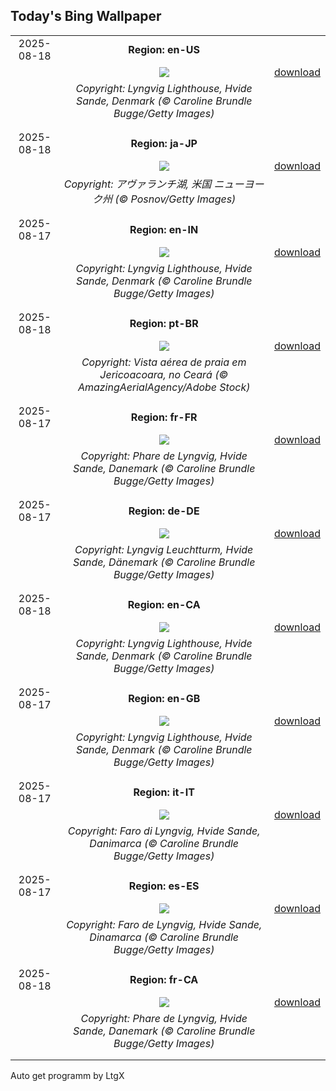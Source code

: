 ## Today's Bing Wallpaper
|      |      |      |
| :----: | :----: | :----: |
|2025-08-18|**Region: en-US**||
||![](https://www.bing.com/th?id=OHR.LyngvigLighthouse_EN-US1600601632_UHD.jpg&pid=hp&w=1152&h=648&rs=1&c=4)| [download](https://www.bing.com/th?id=OHR.LyngvigLighthouse_EN-US1600601632_UHD.jpg)|
||*Copyright: Lyngvig Lighthouse, Hvide Sande, Denmark (© Caroline Brundle Bugge/Getty Images)*
||
|||
|2025-08-18|**Region: ja-JP**||
||![](https://www.bing.com/th?id=OHR.AvalancheLake_JA-JP3739900372_UHD.jpg&pid=hp&w=1152&h=648&rs=1&c=4)| [download](https://www.bing.com/th?id=OHR.AvalancheLake_JA-JP3739900372_UHD.jpg)|
||*Copyright: アヴァランチ湖, 米国 ニューヨーク州 (© Posnov/Getty Images)*
||
|||
|2025-08-17|**Region: en-IN**||
||![](https://www.bing.com/th?id=OHR.LyngvigLighthouse_EN-IN6166731437_UHD.jpg&pid=hp&w=1152&h=648&rs=1&c=4)| [download](https://www.bing.com/th?id=OHR.LyngvigLighthouse_EN-IN6166731437_UHD.jpg)|
||*Copyright: Lyngvig Lighthouse, Hvide Sande, Denmark (© Caroline Brundle Bugge/Getty Images)*
||
|||
|2025-08-18|**Region: pt-BR**||
||![](https://www.bing.com/th?id=OHR.Jeribeach_PT-BR3080165878_UHD.jpg&pid=hp&w=1152&h=648&rs=1&c=4)| [download](https://www.bing.com/th?id=OHR.Jeribeach_PT-BR3080165878_UHD.jpg)|
||*Copyright: Vista aérea de praia em Jericoacoara, no Ceará (© AmazingAerialAgency/Adobe Stock)*
||
|||
|2025-08-17|**Region: fr-FR**||
||![](https://www.bing.com/th?id=OHR.LyngvigLighthouse_FR-FR5388600592_UHD.jpg&pid=hp&w=1152&h=648&rs=1&c=4)| [download](https://www.bing.com/th?id=OHR.LyngvigLighthouse_FR-FR5388600592_UHD.jpg)|
||*Copyright: Phare de Lyngvig, Hvide Sande, Danemark (© Caroline Brundle Bugge/Getty Images)*
||
|||
|2025-08-17|**Region: de-DE**||
||![](https://www.bing.com/th?id=OHR.LyngvigLighthouse_DE-DE8062219926_UHD.jpg&pid=hp&w=1152&h=648&rs=1&c=4)| [download](https://www.bing.com/th?id=OHR.LyngvigLighthouse_DE-DE8062219926_UHD.jpg)|
||*Copyright: Lyngvig Leuchtturm, Hvide Sande, Dänemark (© Caroline Brundle Bugge/Getty Images)*
||
|||
|2025-08-18|**Region: en-CA**||
||![](https://www.bing.com/th?id=OHR.LyngvigLighthouse_EN-CA8074234624_UHD.jpg&pid=hp&w=1152&h=648&rs=1&c=4)| [download](https://www.bing.com/th?id=OHR.LyngvigLighthouse_EN-CA8074234624_UHD.jpg)|
||*Copyright: Lyngvig Lighthouse, Hvide Sande, Denmark (© Caroline Brundle Bugge/Getty Images)*
||
|||
|2025-08-17|**Region: en-GB**||
||![](https://www.bing.com/th?id=OHR.LyngvigLighthouse_EN-GB3070055068_UHD.jpg&pid=hp&w=1152&h=648&rs=1&c=4)| [download](https://www.bing.com/th?id=OHR.LyngvigLighthouse_EN-GB3070055068_UHD.jpg)|
||*Copyright: Lyngvig Lighthouse, Hvide Sande, Denmark (© Caroline Brundle Bugge/Getty Images)*
||
|||
|2025-08-17|**Region: it-IT**||
||![](https://www.bing.com/th?id=OHR.LyngvigLighthouse_IT-IT3166242120_UHD.jpg&pid=hp&w=1152&h=648&rs=1&c=4)| [download](https://www.bing.com/th?id=OHR.LyngvigLighthouse_IT-IT3166242120_UHD.jpg)|
||*Copyright: Faro di Lyngvig, Hvide Sande, Danimarca (© Caroline Brundle Bugge/Getty Images)*
||
|||
|2025-08-17|**Region: es-ES**||
||![](https://www.bing.com/th?id=OHR.LyngvigLighthouse_ES-ES4833286329_UHD.jpg&pid=hp&w=1152&h=648&rs=1&c=4)| [download](https://www.bing.com/th?id=OHR.LyngvigLighthouse_ES-ES4833286329_UHD.jpg)|
||*Copyright: Faro de Lyngvig, Hvide Sande, Dinamarca (© Caroline Brundle Bugge/Getty Images)*
||
|||
|2025-08-18|**Region: fr-CA**||
||![](https://www.bing.com/th?id=OHR.LyngvigLighthouse_FR-CA6450462994_UHD.jpg&pid=hp&w=1152&h=648&rs=1&c=4)| [download](https://www.bing.com/th?id=OHR.LyngvigLighthouse_FR-CA6450462994_UHD.jpg)|
||*Copyright: Phare de Lyngvig, Hvide Sande, Danemark (© Caroline Brundle Bugge/Getty Images)*
||
|||

Auto get programm by LtgX
